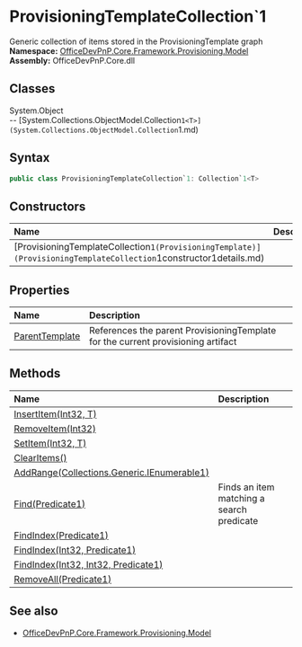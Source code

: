 # ProvisioningTemplateCollection`1
Generic collection of items stored in the ProvisioningTemplate graph  
**Namespace:** [OfficeDevPnP.Core.Framework.Provisioning.Model](OfficeDevPnP.Core.Framework.Provisioning.Model.md)  
**Assembly:** OfficeDevPnP.Core.dll  
## Classes
System.Object  
-- [System.Collections.ObjectModel.Collection`1<T>](System.Collections.ObjectModel.Collection`1<T>.md)
## Syntax
```C#
public class ProvisioningTemplateCollection`1: Collection`1<T>
```
## Constructors
|**Name**|**Description**|
|:-----|:-----|
| [ProvisioningTemplateCollection`1(ProvisioningTemplate)](ProvisioningTemplateCollection`1constructor1details.md) | 
## Properties
|**Name**|**Description**|
|:-----|:-----|
| [ParentTemplate](ProvisioningTemplateCollection`1.ParentTemplate.md) | References the parent ProvisioningTemplate for the current provisioning artifact
## Methods
|**Name**|**Description**|
|:-----|:-----|
| [InsertItem(Int32, T)](ProvisioningTemplateCollection`1InsertItemInt32T.md) | 
| [RemoveItem(Int32)](ProvisioningTemplateCollection`1RemoveItemInt32.md) | 
| [SetItem(Int32, T)](ProvisioningTemplateCollection`1SetItemInt32T.md) | 
| [ClearItems()](ProvisioningTemplateCollection`1ClearItems.md) | 
| [AddRange(Collections.Generic.IEnumerable1<T>)](ProvisioningTemplateCollection`1AddRangeCollections.Generic.IEnumerable1<T>.md) | 
| [Find(Predicate1<T>)](ProvisioningTemplateCollection`1FindPredicate1<T>.md) | Finds an item matching a search predicate
| [FindIndex(Predicate1<T>)](ProvisioningTemplateCollection`1FindIndexPredicate1<T>.md) | 
| [FindIndex(Int32, Predicate1<T>)](ProvisioningTemplateCollection`1FindIndexInt32Predicate1<T>.md) | 
| [FindIndex(Int32, Int32, Predicate1<T>)](ProvisioningTemplateCollection`1FindIndexInt32Int32Predicate1<T>.md) | 
| [RemoveAll(Predicate1<T>)](ProvisioningTemplateCollection`1RemoveAllPredicate1<T>.md) | 
## See also
- [OfficeDevPnP.Core.Framework.Provisioning.Model](OfficeDevPnP.Core.Framework.Provisioning.Model.md)
